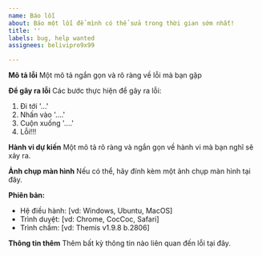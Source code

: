 ```yaml
---
name: Báo lỗi
about: Báo một lỗi để mình có thể sửa trong thời gian sớm nhất!
title: ''
labels: bug, help wanted
assignees: belivipro9x99

---
```


**Mô tả lỗi**
Một mô tả ngắn gọn và rõ ràng về lỗi mà bạn gặp

**Để gây ra lỗi**
Các bước thực hiện để gây ra lỗi:
1. Đi tới '...'
2. Nhấn vào '....'
3. Cuộn xuống '....'
4. Lỗi!!!

**Hành vi dự kiến**
Một mô tả rõ ràng và ngắn gọn về hành vi mà bạn nghĩ sẽ xảy ra.

**Ảnh chụp màn hình**
Nếu có thể, hãy đính kèm một ảnh chụp màn hình tại đây.

**Phiên bản:**
 - Hệ điều hành: [vd: Windows, Ubuntu, MacOS]
 - Trình duyệt: [vd: Chrome, CocCoc, Safari]
 - Trình chấm: [vd: Themis v1.9.8 b.2806]

**Thông tin thêm**
Thêm bất kỳ thông tin nào liên quan đến lỗi tại đây.
